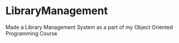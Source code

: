 # LibraryManagement
Made a Library Management System as a part of my Object Oriented Programming Course
